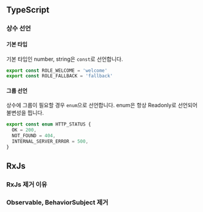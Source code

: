 ## TypeScript
### 상수 선언
#### 기본 타입
기본 타입인 number, string은 `const`로 선언합니다.
```ts
export const ROLE_WELCOME = 'welcome'
export const ROLE_FALLBACK = 'fallback'
```

#### 그룹 선언
상수에 그룹이 필요할 경우 `enum`으로 선언합니다. enum은 항상 Readonly로 선언되어 불변성을 띕니다.
```ts
export const enum HTTP_STATUS {
  OK = 200,
  NOT_FOUND = 404,
  INTERNAL_SERVER_ERROR = 500,
}
```

## RxJs
### RxJs 제거 이유
### Observable, BehaviorSubject 제거
